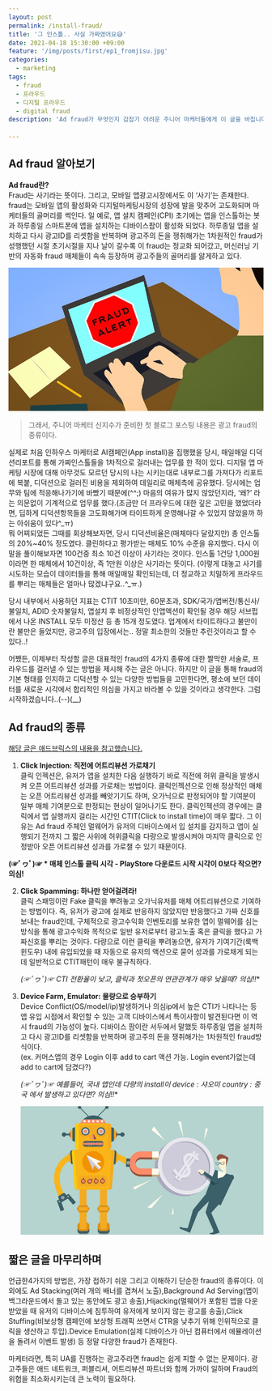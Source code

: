 ```yaml
---
layout: post
permalink: /install-fraud/
title: '그 인스톨.. 사실 가짜였어요😅'
date: 2021-04-18 15:30:00 +09:00
feature: '/img/posts/first/ep1_fromjisu.jpg'
categories:
  - marketing
tags:
  - fraud
  - 프라우드
  - 디지털 프라우드
  - digital fraud
description: 'Ad fraud가 무엇인지 감잡기 어려운 주니어 마케터들에게 이 글을 바칩니다.'

---
```


## Ad fraud 알아보기

**Ad fraud란?**<br>
  Fraud는 사기라는 뜻이다. 그리고, 모바일 앱광고시장에서도 이 ‘사기’는 존재한다. fraud는 모바일 앱의 활성화와 디지털마케팅시장의 성장에 발을 맞추어 고도화되며 마케터들의 골머리를 썩인다. 일 예로, 앱 설치 캠페인(CPI) 초기에는 앱을 인스톨하는 봇과 하루종일 스마트폰에 앱을 설치하는 디바이스팜이 활성화 되었다. 하루종일 앱을 설치하고 다시 광고ID를 리셋함을 반복하며 광고주의 돈을 쟁취해가는 1차원적인 fraud가 성행했던 시절 초기시절을 지나 날이 갈수록 이 fraud는 정교화 되어갔고, 머신러닝 기반의 자동화 fraud 매체들이 속속 등장하며 광고주들의 골머리를 앓게하고 있다.

 ![sum](/img/posts/first/onlineadfraud3.jpg)

 > 그래서, 주니어 마케터 신지수가 준비한 첫 블로그 포스팅 내용은 광고 fraud의 종류이다.

  실제로 처음 인하우스 마케터로 AI캠페인(App install)을 집행했을 당시, 매일매일 디덕션리포트를 통해 가짜인스톨들을 1차적으로 걸러내는 업무를 한 적이 있다. 디지털 앱 마케팅 시장에 대해 아무것도 모르던 당시의 나는 시키는대로 내부로그를 가져다가 리포트에 복붙, 디덕션으로 걸러진 비용을 제외하여 데일리로 매체측에 공유했다. 당시에는 업무와 팀에 적응해나가기에 바빴기 때문에(^^;) 마음의 여유가 많지 않았던지라, ‘왜?’ 라는 의문없이 기계적으로 업무를 했다.(조금만 더 프라우드에 대한 깊은 고민을 했었더라면, 딥하게 디덕션항목들을 고도화해가며 타이트하게 운영해나갈 수 있었지 않았을까 하는 아쉬움이 있다^_ㅠ) <br>
  뭐 어찌되었든 그때를 회상해보자면, 당시 디덕션비율은(매체마다 달랐지만) 총 인스톨의 20%~40% 정도였다. 클린하다고 평가받는 매체도 10% 수준을 유지했다. 다시 이 말을 풀이해보자면 100건중 최소 10건 이상이 사기라는 것이다. 인스톨 1건당 1,000원이라면 한 매체에서 10건이상, 즉 1만원 이상은 사기라는 뜻이다.  (이렇게 대놓고 사기를 시도하는 모습이 데이터들을 통해 매일매일 확인되는데, 더 정교하고 치밀하게 프라우드를 뿌리는 매체들은 얼마나 많겠냐구요..^_ㅠ.)

  당시 내부에서 사용하던 지표는 CTIT 10초미만, 60분초과, SDK/국가/앱버전/통신사/불일치, ADID 숫자불일치, 앱설치 후 비정상적인 인앱액션이 확인될 경우 해당 서브펍에서 나온 INSTALL 모두 미정산 등 총 15개 정도였다. 업계에서 타이트하다고 불만이란 불만은 들었지만, 광고주의 입장에서는.. 정말 최소한의 것들만 추린것이라고 할 수 있다..!

  어쨌든, 이제부터 작성할 글은 대표적인 fraud의 4가지 종류에 대한 짤막한 서술로, 프라우드를 걸러낼 수 있는 방법을 제시해 주는 글은 아니다. 하지만 이 글을 통해 fraud의 기본 형태를 인지하고 디덕션할 수 있는 다양한 방법들을 고민한다면, 평소에 보던 데이터를 새로운 시각에서 합리적인 의심을 가지고 바라볼 수 있을 것이라고 생각한다. 그럼 시작하겠습니다..(--)(__)




## Ad fraud의 종류
[해당 글은 애드브릭스의 내용을 참고했습니다.](https://help.adbrix.io/hc/ko)<br>

 1. **Click Injection: 직전에 어트리뷰션 가로채기<br>**
    클릭 인젝션은,  유저가 앱을 설치한 다음 실행하기 바로 직전에 허위 클릭을 발생시켜 오픈 어트리뷰션 성과를 가로채는 방법이다. 클릭인젝션으로 인해 정상적인 매체는 오픈 어트리뷰션 성과를 빼앗기기도 하며, 오가닉으로 판정되어야 할 기여분이 일부 매체 기여분으로 판정되는 현상이 일어나기도 한다. 클릭인젝션의 경우에는 클릭에서 앱 실행까지 걸리는 시간인 CTIT(Click to install time)이 매우 짧다. 그 이유는 Ad fraud 주체인 멀웨어가 유저의 디바이스에서 입 설치를 감지하고 앱이 실행되기 전까지 그 짧은 사위에 허위클릭을 다량으로 발생시켜야 마지막 클릭으로 인정받아 오픈 어트리뷰션 성과를 가로챌 수 있기 때문이다.

   **(☞ﾟヮﾟ)☞ * 매체 인스톨 클릭 시각 -  PlayStore 다운로드 시작 시각이 0보다 작으면? 의심!**

2. **Click Spamming: 하나만 얻어걸려라!<br>**
  클릭 스패밍이란 Fake 클릭을 뿌려놓고 오가닉유저를 매체 어트리뷰션으로 기여하는 방법이다. 즉, 유저가 광고에 실제로 반응하지 않았지만 반응했다고 가짜 신호를 보내는 fraud인데, 구체적으로 광고수익화 인벤토리를 보유한 앱이 멀웨어를 심는 방식을 통해 광고수익화 목적으로 일반 유저로부터 광고노출 혹은 클릭을 했다고 가짜신호를 뿌리는 것이다. 다량으로 이런 클릭을 뿌려놓으면, 유저가 기여기간(룩백윈도우) 내에 유입되었을 때 자동으로 유저의 액션으로 묻어 성과를 가로채게 되는데 일반적으로 CTIT패턴이 매우 불규칙하다.

   **(☞ﾟヮﾟ)☞* CTI 전환율이 낮고, 클릭과 첫오픈의 연관관계가 매우 낮을때? 의심!!**
3. **Device Farm, Emulator: 물량으로 승부하기<br>**
  Device Conflict(OS/model/ip)발생하거나 의심ip에서 높은 CTI가 나타나는 등 앱 유입 시점에서 확인할 수 있는 고객 디바이스에서 특이사항이 발견된다면 이 역시 fraud의 가능성이 높다. 디바이스 팜이란 서두에서 말했듯 하루종일 앱을 설치하고 다시 광고ID를 리셋함을 반복하며 광고주의 돈을 쟁취해가는 1차원적인 fraud방식이다.<br>
    (ex. 커머스앱의 경우 Login 이후 add to cart 액션 가능. Login event가없는데 add to cart에 담겼다?​)

   **(☞ﾟヮﾟ)☞* 예를들어, 국내 앱인데 다량의 install이 device : 샤오미 country : 중국 에서 발생하고 있다면? 의심!!**

   ![sum](/img/posts/first/onlineadfraud2.jpg)
   <br>

## 짧은 글을 마무리하며
 언급한4가지의 방법은, 가장 접하기 쉬운 그리고 이해하기 단순한 fraud의 종류이다. 이 외에도 Ad Stacking(여러 개의 배너를 겹쳐서 노출),Background Ad Serving(앱이 백그라운드에서 돌고 있는 동안에도 광고 송출),Hijacking(멀웨어가 포함된 앱을 다운받았을 때 유저의 디바이스에 침투하여 유저에게 보이지 않는 광고를 송출),Click Stuffing(비보상형 캠페인에 보상형 트래픽 쓰면서 CTR을 낮추기 위해 인위적으로 클릭을 생산하고 투입).Device Emulation(실제 디바이스가 아닌 컴퓨터에서 에뮬레이션을 돌려서 이벤트 발생) 등 정말 다양한 fraud가 존재한다.  

 마케터라면, 특히 UA를 진행하는 광고주라면 fraud는 쉽게 피할 수 없는 문제이다. 광고주들은 애드 네트워크, 퍼블리셔, 어트리뷰션 파트너와 함께 가까이 일하며 Fraud의 위험을 최소화시키는데 큰 노력이 필요하다.
